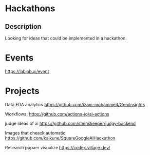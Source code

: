# Hackathons


## Description
Looking for ideas that could be implemented in a hackathon.

# Events 

https://lablab.ai/event


# Projects 


Data EDA analytics
https://github.com/izam-mohammed/GemInsights



Workflows:
https://github.com/actions-io/ai-actions


judge ideas of ai
https://github.com/steinskeeper/judgy-backend


Images that cheack automatic
https://github.com/kaikune/SquareGoogleAIHackathon

Research papaer visualize
https://codex.village.dev/